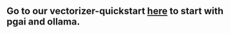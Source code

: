 ## Go to our vectorizer-quickstart [here](/docs/vectorizer-quick-start.md) to start with pgai and ollama.